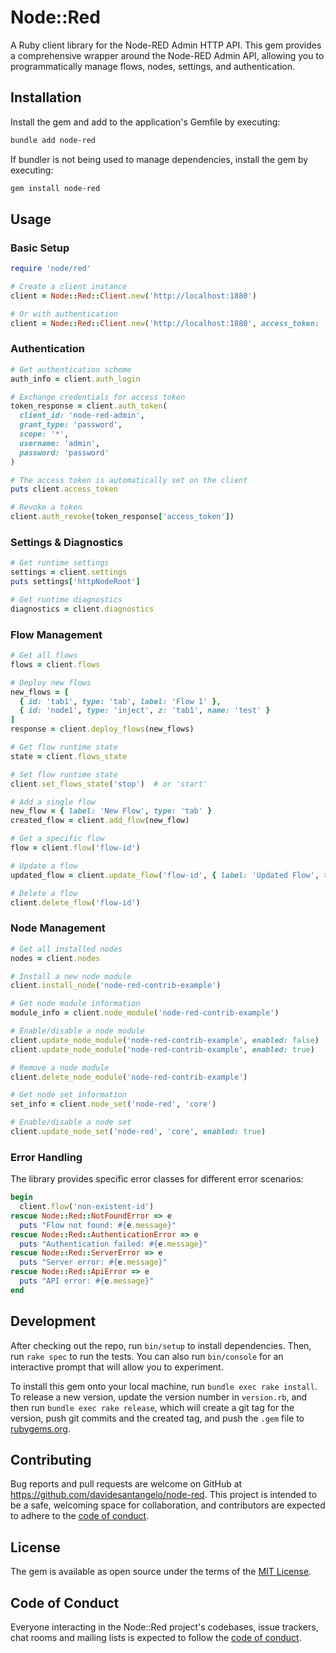# Node::Red

A Ruby client library for the Node-RED Admin HTTP API. This gem provides a comprehensive wrapper around the Node-RED Admin API, allowing you to programmatically manage flows, nodes, settings, and authentication.

## Installation

Install the gem and add to the application's Gemfile by executing:

```bash
bundle add node-red
```

If bundler is not being used to manage dependencies, install the gem by executing:

```bash
gem install node-red
```

## Usage

### Basic Setup

```ruby
require 'node/red'

# Create a client instance
client = Node::Red::Client.new('http://localhost:1880')

# Or with authentication
client = Node::Red::Client.new('http://localhost:1880', access_token: 'your-access-token')
```

### Authentication

```ruby
# Get authentication scheme
auth_info = client.auth_login

# Exchange credentials for access token
token_response = client.auth_token(
  client_id: 'node-red-admin',
  grant_type: 'password',
  scope: '*',
  username: 'admin',
  password: 'password'
)

# The access token is automatically set on the client
puts client.access_token

# Revoke a token
client.auth_revoke(token_response['access_token'])
```

### Settings & Diagnostics

```ruby
# Get runtime settings
settings = client.settings
puts settings['httpNodeRoot']

# Get runtime diagnostics
diagnostics = client.diagnostics
```

### Flow Management

```ruby
# Get all flows
flows = client.flows

# Deploy new flows
new_flows = [
  { id: 'tab1', type: 'tab', label: 'Flow 1' },
  { id: 'node1', type: 'inject', z: 'tab1', name: 'test' }
]
response = client.deploy_flows(new_flows)

# Get flow runtime state
state = client.flows_state

# Set flow runtime state
client.set_flows_state('stop')  # or 'start'

# Add a single flow
new_flow = { label: 'New Flow', type: 'tab' }
created_flow = client.add_flow(new_flow)

# Get a specific flow
flow = client.flow('flow-id')

# Update a flow
updated_flow = client.update_flow('flow-id', { label: 'Updated Flow', type: 'tab' })

# Delete a flow
client.delete_flow('flow-id')
```

### Node Management

```ruby
# Get all installed nodes
nodes = client.nodes

# Install a new node module
client.install_node('node-red-contrib-example')

# Get node module information
module_info = client.node_module('node-red-contrib-example')

# Enable/disable a node module
client.update_node_module('node-red-contrib-example', enabled: false)
client.update_node_module('node-red-contrib-example', enabled: true)

# Remove a node module
client.delete_node_module('node-red-contrib-example')

# Get node set information
set_info = client.node_set('node-red', 'core')

# Enable/disable a node set
client.update_node_set('node-red', 'core', enabled: true)
```

### Error Handling

The library provides specific error classes for different error scenarios:

```ruby
begin
  client.flow('non-existent-id')
rescue Node::Red::NotFoundError => e
  puts "Flow not found: #{e.message}"
rescue Node::Red::AuthenticationError => e
  puts "Authentication failed: #{e.message}"
rescue Node::Red::ServerError => e
  puts "Server error: #{e.message}"
rescue Node::Red::ApiError => e
  puts "API error: #{e.message}"
end
```

## Development

After checking out the repo, run `bin/setup` to install dependencies. Then, run `rake spec` to run the tests. You can also run `bin/console` for an interactive prompt that will allow you to experiment.

To install this gem onto your local machine, run `bundle exec rake install`. To release a new version, update the version number in `version.rb`, and then run `bundle exec rake release`, which will create a git tag for the version, push git commits and the created tag, and push the `.gem` file to [rubygems.org](https://rubygems.org).

## Contributing

Bug reports and pull requests are welcome on GitHub at https://github.com/davidesantangelo/node-red. This project is intended to be a safe, welcoming space for collaboration, and contributors are expected to adhere to the [code of conduct](https://github.com/davidesantangelo/node-red/blob/master/CODE_OF_CONDUCT.md).

## License

The gem is available as open source under the terms of the [MIT License](https://opensource.org/licenses/MIT).

## Code of Conduct

Everyone interacting in the Node::Red project's codebases, issue trackers, chat rooms and mailing lists is expected to follow the [code of conduct](https://github.com/davidesantangelo/node-red/blob/master/CODE_OF_CONDUCT.md).
